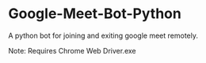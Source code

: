 # Google-Meet-Bot-Python
A python bot for joining and exiting google meet remotely.

Note: Requires Chrome Web Driver.exe
